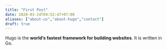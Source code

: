 ```yaml
---
title: "First Post"
date: 2020-03-24T04:52:47+07:00
aliases: ["about-us","about-hugo","contact"]
draft: true
---
```

Hugo is the **world’s fastest framework for building websites**. It is written in Go.

